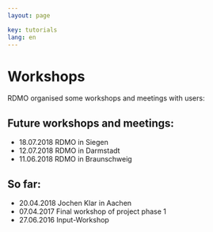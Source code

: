 ```yaml
---
layout: page

key: tutorials
lang: en
---
```


Workshops
=========

RDMO organised some workshops and meetings with users:

Future workshops and meetings:
-----------------------------------------------

* 18.07.2018 RDMO in Siegen
* 12.07.2018 RDMO in Darmstadt
* 11.06.2018 RDMO in Braunschweig

So far:
--------------------------------------------

* 20.04.2018 Jochen Klar in Aachen
* 07.04.2017 Final workshop of project phase 1 
* 27.06.2016 Input-Workshop 